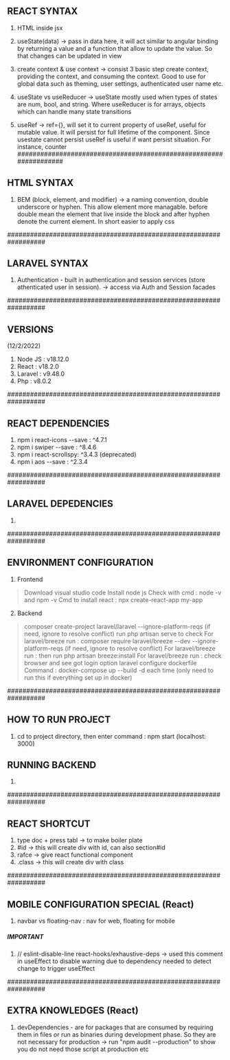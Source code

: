 
## REACT SYNTAX ##
1. HTML inside jsx

2. useState(data) -> pass in data here, it will act similar to angular binding by returning a value and a function that allow to update the value. So that changes can be updated in view

3. create context & use context -> consist 3 basic step create context, providing the context, and consuming the context. Good to use for global data such as theming, user settings, authenticated user name etc.

4. useState vs useReducer -> useState mostly used when types of states are num, bool, and string. Where useReducer is for arrays, objects which can handle many state transitions

5. useRef -> ref={}, will set it to current property of useRef, useful for mutable value. It will persist for full lifetime of the component. Since usestate cannot persist useRef is useful if want persist situation. For instance, counter
##################################################################

## HTML SYNTAX ##
1. BEM (block, element, and modifier) -> a naming convention, double underscore or hyphen. This allow element more managable. before double mean the element that live inside the block and after hyphen denote the current element. In short easier to apply css

##################################################################

## LARAVEL SYNTAX ##
1. Authentication - built in authentication and session services (store athenticated user in session).
-> access via Auth and Session facades


##################################################################

## VERSIONS ##
(12/2/2022) 
1. Node JS      : v18.12.0 
2. React        : v18.2.0
3. Laravel      : v9.48.0
4. Php          : v8.0.2

##################################################################

## REACT DEPENDENCIES ##
1. npm i react-icons --save : ^4.7.1
2. npm i swiper --save : ^8.4.6
3. npm i react-scrollspy: ^3.4.3 (deprecated)
4. npm i aos --save : ^2.3.4

##################################################################

## LARAVEL DEPEDENCIES ##
1. 

##################################################################

## ENVIRONMENT CONFIGURATION ##
1. Frontend
> Download visual studio code
> Install node js
> Check with cmd : node -v and npm -v
> Cmd to install react : npx create-react-app my-app

2. Backend
> composer create-project laravel/laravel <project-name> --ignore-platform-reqs (if need, ignore to resolve conflict)
> run php artisan serve to check
> For laravel/breeze run : composer require laravel/breeze --dev --ignore-platform-reqs (if need, ignore to resolve conflict)
> For laravel/breeze run : then run php artisan breeze:install
> For laravel/breeze run : check browser and see got login option laravel
> configure dockerfile 
> Command : docker-compose up --build -d each time (only need to run this if everything set up in docker)

##################################################################

## HOW TO RUN PROJECT ##
1. cd to project directory, then enter command : npm start (localhost: 3000)


## RUNNING BACKEND
1. 

##################################################################

## REACT SHORTCUT ##
1. type doc + press tabl -> to make boiler plate
2. #id -> this will create div with id, can also section#id
3. rafce -> give react functional component
4. .class -> this will create div with class

##################################################################

## MOBILE CONFIGURATION SPECIAL (React) ##
1. navbar vs floating-nav : nav for web, floating for mobile

##### IMPORTANT #####
1. // eslint-disable-line react-hooks/exhaustive-deps -> used this comment in useEffect to disable warning due to dependency needed to detect change to trigger useEffect

##################################################################

## EXTRA KNOWLEDGES (React) ##
1. devDependencies - are for packages that are consumed by requiring them in files or run as binaries during development phase. So they are not necessary for production
-> run "npm audit --production" to show you do not need those script at production etc